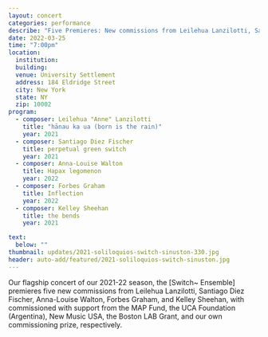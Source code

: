 ```yaml
---
layout: concert
categories: performance
describe: "Five Premieres: New commissions from Leilehua Lanzilotti, Santiago Diez Fischer, Anna-Louise Walton, Forbes Graham, and Kelley Sheehan"
date: 2022-03-25
time: "7:00pm"
location:
  institution:
  building:
  venue: University Settlement
  address: 184 Eldridge Street
  city: New York
  state: NY
  zip: 10002
program:
  - composer: Leilehua "Anne" Lanzilotti
    title: "hānau ka ua (born is the rain)"
    year: 2021
  - composer: Santiago Diez Fischer
    title: perpetual green switch
    year: 2021
  - composer: Anna-Louise Walton
    title: Hapax legomenon
    year: 2022
  - composer: Forbes Graham
    title: Inflection
    year: 2022
  - composer: Kelley Sheehan
    title: the bends
    year: 2021

text:
  below: ""
thumbnail: updates/2021-soliloquios-switch-sinuston-330.jpg
header: auto-add/featured/2021-soliloquios-switch-sinuston.jpg
---
```


Our flagship concert of our 2021-22 season, the [Switch~ Ensemble] premieres five new commissions from Leilehua Lanzilotti, Santiago Diez Fischer, Anna-Louise Walton, Forbes Graham, and Kelley Sheehan, with commissioned with support from the MAP Fund, the UCA Foundation (Argentina), New Music USA, the Boston LAB Grant, and our own commissioning prize, respectively.
